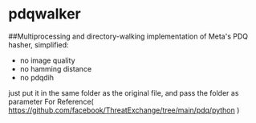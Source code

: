 # pdqwalker

##Multiprocessing  and directory-walking implementation of Meta's PDQ hasher, simplified:
- no  image quality
- no hamming distance
- no pdqdih


just put it in the same folder as the original file, and pass the folder as parameter
 For Reference( https://github.com/facebook/ThreatExchange/tree/main/pdq/python )

